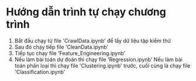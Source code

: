 # Hướng dẫn trình tự chạy chương trình
1. Bắt đầu chạy từ file 'CrawlData.ipynb' để lấy dữ liệu tập kiểm thử
2. Sau đó chạy tiếp file 'CleanData.ipynb' 
3. Tiếp tục chạy file 'Feature_Engineering.ipynb'
4. Nếu làm bài toán dự đoán thì chạy file 'Regression.ipynb'
   Nếu làm bài toán phân loại thì chạy file 'Clustering.ipynb' trước, cuối cùng là chạy file 'Classification.ipynb'
